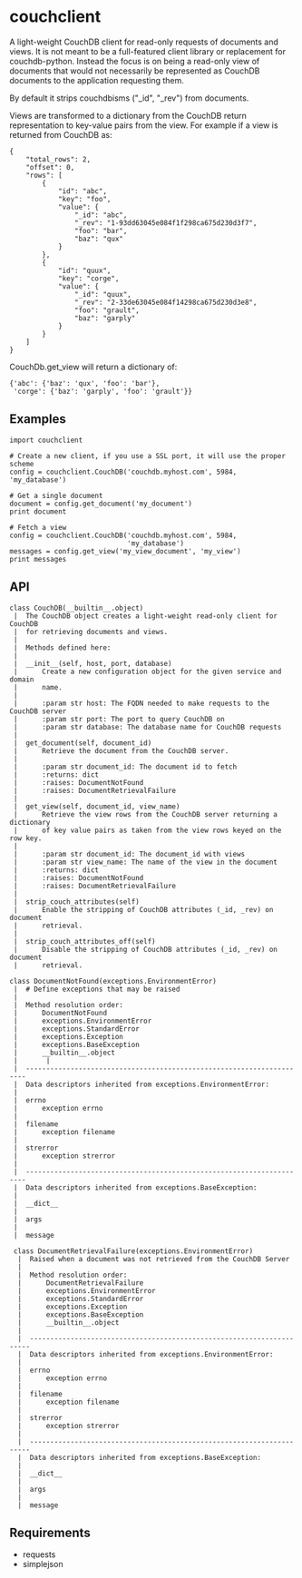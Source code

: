 couchclient
===========
A light-weight CouchDB client for read-only requests of documents and views. It
is not meant to be a full-featured client library or replacement for couchdb-python.
Instead the focus is on being a read-only view of documents that would not
necessarily be represented as CouchDB documents to the application requesting them.

By default it strips couchdbisms ("_id", "_rev") from documents.

Views are transformed to a dictionary from the CouchDB return representation to
key-value pairs from the view. For example if a view is returned from CouchDB as:

    {
        "total_rows": 2,
        "offset": 0,
        "rows": [
            {
                "id": "abc",
                "key": "foo",
                "value": {
                    "_id": "abc",
                    "_rev": "1-93dd63045e084f1f298ca675d230d3f7",
                    "foo": "bar",
                    "baz": "qux"
                }
            },
            {
                "id": "quux",
                "key": "corge",
                "value": {
                    "_id": "quux",
                    "_rev": "2-33de63045e084f14298ca675d230d3e8",
                    "foo": "grault",
                    "baz": "garply"
                }
            }
        ]
    }

CouchDb.get_view will return a dictionary of:

    {'abc': {'baz': 'qux', 'foo': 'bar'},
     'corge': {'baz': 'garply', 'foo': 'grault'}}

Examples
--------

    import couchclient

    # Create a new client, if you use a SSL port, it will use the proper scheme
    config = couchclient.CouchDB('couchdb.myhost.com', 5984, 'my_database')

    # Get a single document
    document = config.get_document('my_document')
    print document

    # Fetch a view
    config = couchclient.CouchDB('couchdb.myhost.com', 5984,
                                 'my_database')
    messages = config.get_view('my_view_document', 'my_view')
    print messages

API
---

    class CouchDB(__builtin__.object)
     |  The CouchDB object creates a light-weight read-only client for CouchDB
     |  for retrieving documents and views.
     |
     |  Methods defined here:
     |
     |  __init__(self, host, port, database)
     |      Create a new configuration object for the given service and domain
     |      name.
     |
     |      :param str host: The FQDN needed to make requests to the CouchDB server
     |      :param str port: The port to query CouchDB on
     |      :param str database: The database name for CouchDB requests
     |
     |  get_document(self, document_id)
     |      Retrieve the document from the CouchDB server.
     |
     |      :param str document_id: The document id to fetch
     |      :returns: dict
     |      :raises: DocumentNotFound
     |      :raises: DocumentRetrievalFailure
     |
     |  get_view(self, document_id, view_name)
     |      Retrieve the view rows from the CouchDB server returning a dictionary
     |      of key value pairs as taken from the view rows keyed on the row key.
     |
     |      :param str document_id: The document_id with views
     |      :param str view_name: The name of the view in the document
     |      :returns: dict
     |      :raises: DocumentNotFound
     |      :raises: DocumentRetrievalFailure
     |
     |  strip_couch_attributes(self)
     |      Enable the stripping of CouchDB attributes (_id, _rev) on document
     |      retrieval.
     |
     |  strip_couch_attributes_off(self)
     |      Disable the stripping of CouchDB attributes (_id, _rev) on document
     |      retrieval.

    class DocumentNotFound(exceptions.EnvironmentError)
     |  # Define exceptions that may be raised
     |
     |  Method resolution order:
     |      DocumentNotFound
     |      exceptions.EnvironmentError
     |      exceptions.StandardError
     |      exceptions.Exception
     |      exceptions.BaseException
     |      __builtin__.object
     |       |
     |  ----------------------------------------------------------------------
     |  Data descriptors inherited from exceptions.EnvironmentError:
     |
     |  errno
     |      exception errno
     |
     |  filename
     |      exception filename
     |
     |  strerror
     |      exception strerror
     |
     |  ----------------------------------------------------------------------
     |  Data descriptors inherited from exceptions.BaseException:
     |
     |  __dict__
     |
     |  args
     |
     |  message

     class DocumentRetrievalFailure(exceptions.EnvironmentError)
      |  Raised when a document was not retrieved from the CouchDB Server
      |
      |  Method resolution order:
      |      DocumentRetrievalFailure
      |      exceptions.EnvironmentError
      |      exceptions.StandardError
      |      exceptions.Exception
      |      exceptions.BaseException
      |      __builtin__.object
      |
      |  ----------------------------------------------------------------------
      |  Data descriptors inherited from exceptions.EnvironmentError:
      |
      |  errno
      |      exception errno
      |
      |  filename
      |      exception filename
      |
      |  strerror
      |      exception strerror
      |
      |  ----------------------------------------------------------------------
      |  Data descriptors inherited from exceptions.BaseException:
      |
      |  __dict__
      |
      |  args
      |
      |  message

Requirements
------------
- requests
- simplejson
